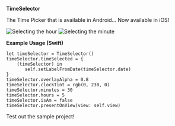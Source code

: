 **TimeSelector**  

The Time Picker that is available in Android... Now available in iOS!  
  
  
![Selecting the hour](https://playr.app/images/timeSelector.jpg)
![Selecting the minute](https://playr.app/images/timeSelector2.jpg)

**Example Usage (Swift)**  
    
    let timeSelector = TimeSelector()  
    timeSelector.timeSelected = {  
	    (timeSelector) in  
		   self.setLabelFromDate(timeSelector.date)  
    }  
    timeSelector.overlayAlpha = 0.8  
    timeSelector.clockTint = rgb(0, 230, 0)  
    timeSelector.minutes = 30  
    timeSelector.hours = 5  
    timeSelector.isAm = false  
    timeSelector.presentOnView(view: self.view)  
  
Test out the sample project!
